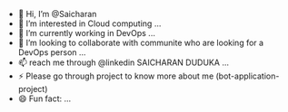 - 👋 Hi, I’m @Saicharan
- 👀 I’m interested in Cloud computing ...
- 🌱 I’m currently working in DevOps  ...
- 💞️ I’m looking to collaborate with communite who are looking for a DevOps person ...
- 📫 reach me through @linkedin SAICHARAN DUDUKA ...
- ⚡ Please go through project to know more about me (bot-application-project)
- 😄 Fun fact: ...

<!---

